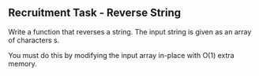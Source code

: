 ## Recruitment Task - Reverse String

Write a function that reverses a string. The input string is given as an array of characters s.

You must do this by modifying the input array in-place with O(1) extra memory.
